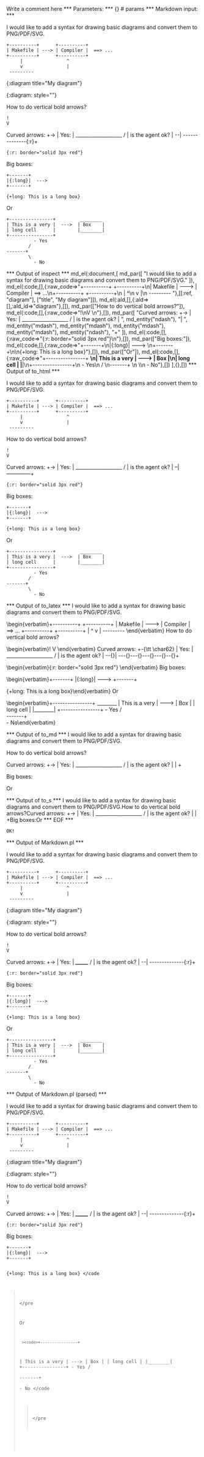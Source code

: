 Write a comment here
*** Parameters: ***
{} # params 
*** Markdown input: ***

I would like to add a syntax for drawing basic diagrams
and convert them to PNG/PDF/SVG.


	+----------+      +----------+
	| Makefile | ---> | Compiler |  ==> ...
	+----------+      +----------+
	     |                ^
	     v                |
	 ---------            
{:diagram title="My diagram"}


{:diagram: style=""}

How to do vertical bold arrows?

	!
	V 

Curved arrows:
                             +-> | Yes: |
	 ___________________    /
	| is the agent ok? | --|
	 --------------{:r}+

	{:r: border="solid 3px red"}

Big boxes:

	+-------+
	|{:long}|  ---> 
	+-------+
	
	{+long: This is a long box}
	
Or

	+----------------+         ________
	| This is a very |  --->  | Box    |
	| long cell      |        |________|
	+----------------+
	          - Yes
	        /  
	-------+ 
	        \
	          - No







*** Output of inspect ***
md_el(:document,[
	md_par([
		"I would like to add a syntax for drawing basic diagrams and convert them to PNG/PDF/SVG."
	]),
	md_el(:code,[],{:raw_code=>"+----------+      +----------+\n| Makefile | ---> | Compiler |  ==> ...\n+----------+      +----------+\n     |                ^\n     v                |\n ---------            "},[[:ref, "diagram"], ["title", "My diagram"]]),
	md_el(:ald,[],{:ald=>[],:ald_id=>"diagram"},[]),
	md_par(["How to do vertical bold arrows?"]),
	md_el(:code,[],{:raw_code=>"!\nV \n"},[]),
	md_par([
		"Curved arrows: +-> | Yes: | ___________________ / | is the agent ok? | ",
		md_entity("ndash"),
		"| ",
		md_entity("mdash"),
		md_entity("mdash"),
		md_entity("mdash"),
		md_entity("mdash"),
		md_entity("ndash"),
		"+"
	]),
	md_el(:code,[],{:raw_code=>"{:r: border=\"solid 3px red\"}\n"},[]),
	md_par(["Big boxes:"]),
	md_el(:code,[],{:raw_code=>"+-------+\n|{:long}|  ---> \n+-------+\n\n{+long: This is a long box}"},[]),
	md_par(["Or"]),
	md_el(:code,[],{:raw_code=>"+----------------+         ________\n| This is a very |  --->  | Box    |\n| long cell      |        |________|\n+----------------+\n          - Yes\n        /  \n-------+ \n        \\\n          - No"},[])
],{},[])
*** Output of to_html ***

<p>I would like to add a syntax for drawing basic diagrams and convert them to PNG/PDF/SVG.</p>

<pre><code>+----------+      +----------+
| Makefile | ---&gt; | Compiler |  ==&gt; ...
+----------+      +----------+
     |                ^
     v                |
 ---------            </code></pre>

<p>How to do vertical bold arrows?</p>

<pre><code>!
V 
</code></pre>

<p>Curved arrows: +-&gt; | Yes: | ___________________ / | is the agent ok? | &#8211;| &#8212;&#8212;&#8212;&#8212;&#8211;+</p>

<pre><code>{:r: border=&quot;solid 3px red&quot;}
</code></pre>

<p>Big boxes:</p>

<pre><code>+-------+
|{:long}|  ---&gt; 
+-------+

{+long: This is a long box}</code></pre>

<p>Or</p>

<pre><code>+----------------+         ________
| This is a very |  ---&gt;  | Box    |
| long cell      |        |________|
+----------------+
          - Yes
        /  
-------+ 
        \
          - No</code></pre>

*** Output of to_latex ***
I would like to add a syntax for drawing basic diagrams and convert them to PNG/PDF/SVG.

\begin{verbatim}+----------+      +----------+
| Makefile | ---> | Compiler |  ==> ...
+----------+      +----------+
     |                ^
     v                |
 ---------            \end{verbatim}
How to do vertical bold arrows?

\begin{verbatim}!
V 
\end{verbatim}
Curved arrows: +-{\tt \char62} | Yes: | \_\_\_\_\_\_\_\_\_\_\_\_\_\_\_\_\_\_\_ / | is the agent ok? | --{}| ---{}---{}---{}---{}--{}+

\begin{verbatim}{:r: border="solid 3px red"}
\end{verbatim}
Big boxes:

\begin{verbatim}+-------+
|{:long}|  ---> 
+-------+

{+long: This is a long box}\end{verbatim}
Or

\begin{verbatim}+----------------+         ________
| This is a very |  --->  | Box    |
| long cell      |        |________|
+----------------+
          - Yes
        /  
-------+ 
        \
          - No\end{verbatim}

*** Output of to_md ***
I would like to add a syntax for
drawing basic diagrams and convert them
to PNG/PDF/SVG.

How to do vertical bold arrows?

Curved arrows: +-> | Yes: |
___________________ / | is the agent
ok? | | +

Big boxes:

Or


*** Output of to_s ***
I would like to add a syntax for drawing basic diagrams and convert them to PNG/PDF/SVG.How to do vertical bold arrows?Curved arrows: +-> | Yes: | ___________________ / | is the agent ok? | | +Big boxes:Or
*** EOF ***



	OK!



*** Output of Markdown.pl ***
<p>I would like to add a syntax for drawing basic diagrams
and convert them to PNG/PDF/SVG.</p>

<pre><code>+----------+      +----------+
| Makefile | ---&gt; | Compiler |  ==&gt; ...
+----------+      +----------+
     |                ^
     v                |
 ---------
</code></pre>

<p>{:diagram title="My diagram"}</p>

<p>{:diagram: style=""}</p>

<p>How to do vertical bold arrows?</p>

<pre><code>!
V
</code></pre>

<p>Curved arrows:
                             +-> | Yes: |
     <strong><em>_</em><em>_</em><em>_</em><em>_</em><em>_</em></strong>    /
    | is the agent ok? | --|
     --------------{:r}+</p>

<pre><code>{:r: border="solid 3px red"}
</code></pre>

<p>Big boxes:</p>

<pre><code>+-------+
|{:long}|  ---&gt; 
+-------+

{+long: This is a long box}
</code></pre>

<p>Or</p>

<pre><code>+----------------+         ________
| This is a very |  ---&gt;  | Box    |
| long cell      |        |________|
+----------------+
          - Yes
        /  
-------+ 
        \
          - No
</code></pre>

*** Output of Markdown.pl (parsed) ***
<p>I would like to add a syntax for drawing basic diagrams
and convert them to PNG/PDF/SVG.</p
   ><pre
     ><code>+----------+      +----------+
| Makefile | ---&gt; | Compiler |  ==&gt; ...
+----------+      +----------+
     |                ^
     v                |
 ---------
</code
   ></pre
   ><p>{:diagram title="My diagram"}</p
   ><p>{:diagram: style=""}</p
   ><p>How to do vertical bold arrows?</p
   ><pre
     ><code>!
V
</code
   ></pre
   ><p>Curved arrows:
                             +-> | Yes: |
     <strong
       ><em>_</em
       ><em>_</em
       ><em>_</em
       ><em>_</em
       ><em>_</em
     ></strong
     >    /
    | is the agent ok? | --|
     --------------{:r}+</p
   ><pre
     ><code>{:r: border="solid 3px red"}
</code
   ></pre
   ><p>Big boxes:</p
   ><pre
     ><code>+-------+
|{:long}|  ---&gt; 
+-------+

{+long: This is a long box}
</code
   ></pre
   ><p>Or</p
   ><pre
     ><code>+----------------+         ________
| This is a very |  ---&gt;  | Box    |
| long cell      |        |________|
+----------------+
          - Yes
        /  
-------+ 
        \
          - No
</code
   ></pre
 >